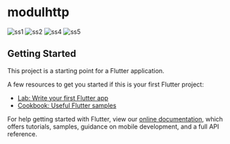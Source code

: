 # modulhttp

![ss1](https://user-images.githubusercontent.com/70737655/114346008-ed116900-9b8c-11eb-9b2b-129fb7280e17.jpg)
![ss2](https://user-images.githubusercontent.com/70737655/114346016-f0a4f000-9b8c-11eb-86ef-cbb85409c379.jpg)
![ss4](https://user-images.githubusercontent.com/70737655/114514986-13570780-9c66-11eb-9802-f0cfd4a9e258.jpg)
![ss5](https://user-images.githubusercontent.com/70737655/114515001-16ea8e80-9c66-11eb-9b5b-6eb95fd13670.jpg)


## Getting Started

This project is a starting point for a Flutter application.

A few resources to get you started if this is your first Flutter project:

- [Lab: Write your first Flutter app](https://flutter.dev/docs/get-started/codelab)
- [Cookbook: Useful Flutter samples](https://flutter.dev/docs/cookbook)

For help getting started with Flutter, view our
[online documentation](https://flutter.dev/docs), which offers tutorials,
samples, guidance on mobile development, and a full API reference.
